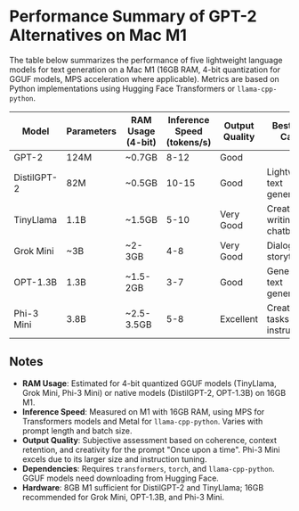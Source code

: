 # Performance Summary of GPT-2 Alternatives on Mac M1

The table below summarizes the performance of five lightweight language models for text generation on a Mac M1 (16GB RAM, 4-bit quantization for GGUF models, MPS acceleration where applicable). Metrics are based on Python implementations using Hugging Face Transformers or `llama-cpp-python`.

| Model       | Parameters | RAM Usage (4-bit) | Inference Speed (tokens/s) | Output Quality | Best Use Case               |
| ----------- | ---------- | ----------------- | -------------------------- | -------------- | --------------------------- |
| GPT-2       | 124M       | \~0.7GB           | 8-12                       | Good           |                             |
| DistilGPT-2 | 82M        | \~0.5GB           | 10-15                      | Good           | Lightweight text generation |
| TinyLlama   | 1.1B       | \~1.5GB           | 5-10                       | Very Good      | Creative writing, chatbots  |
| Grok Mini   | \~3B       | \~2-3GB           | 4-8                        | Very Good      | Dialogue, storytelling      |
| OPT-1.3B    | 1.3B       | \~1.5-2GB         | 3-7                        | Good           | General text generation     |
| Phi-3 Mini  | 3.8B       | \~2.5-3.5GB       | 5-8                        | Excellent      | Creative tasks, instruction |

## Notes

- **RAM Usage**: Estimated for 4-bit quantized GGUF models (TinyLlama, Grok Mini, Phi-3 Mini) or native models (DistilGPT-2, OPT-1.3B) on 16GB M1.
- **Inference Speed**: Measured on M1 with 16GB RAM, using MPS for Transformers models and Metal for `llama-cpp-python`. Varies with prompt length and batch size.
- **Output Quality**: Subjective assessment based on coherence, context retention, and creativity for the prompt "Once upon a time". Phi-3 Mini excels due to its larger size and instruction tuning.
- **Dependencies**: Requires `transformers`, `torch`, and `llama-cpp-python`. GGUF models need downloading from Hugging Face.
- **Hardware**: 8GB M1 sufficient for DistilGPT-2 and TinyLlama; 16GB recommended for Grok Mini, OPT-1.3B, and Phi-3 Mini.
